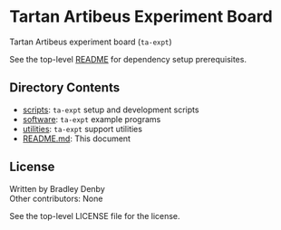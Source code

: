 # Tartan Artibeus Experiment Board

Tartan Artibeus experiment board (`ta-expt`)

See the top-level [README](../README.md) for dependency setup prerequisites.

## Directory Contents

* [scripts](scripts/README.md): `ta-expt` setup and development scripts
* [software](software/README.md): `ta-expt` example programs
* [utilities](utilities/README.md): `ta-expt` support utilities
* [README.md](README.md): This document

## License

Written by Bradley Denby  
Other contributors: None

See the top-level LICENSE file for the license.
